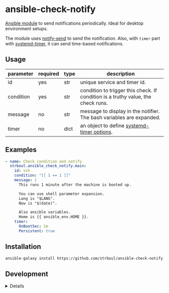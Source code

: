 # ansible-check-notify

[Ansible module](https://docs.ansible.com/ansible/2.10/dev_guide/developing_locally.html#modules-and-plugins-what-is-the-difference)
to send notifications periodically. Ideal for desktop environment setups.

The module uses [notify-send](https://man.archlinux.org/man/notify-send.1.en)
to send the notification. Also, with `timer` part with
[systemd-timer](https://man.archlinux.org/man/core/systemd/systemd.timer.5.en),
it can send time-based notifications.

## Usage

| parameter | required | type | description |
|-----------|----------|------|-------------|
| id        | yes      | str  | unique service and timer id. |
| condition | yes      | str  | condition to trigger this check. If condition is a truthy value, the check runs. |
| message   | no       | str  | message to display in the notifier. The bash variables are expanded.  |
| timer     | no       | dict | an object to define [systemd-timer options](https://man.archlinux.org/man/core/systemd/systemd.timer.5.en#OPTIONS). |


## Examples

```yaml
- name: Check condition and notify
  strboul.ansible_check_notify.main:
    id: ssh
    condition: "[[ 1 == 1 ]]"
    message: |
      This runs 1 minute after the machine is booted up.

      You can use shell parameter expansion.
      Lang is "$LANG".
      Now is "$(date)".

      Also ansible variables.
      Home is {{ ansible_env.HOME }}.
    timer:
      OnBootSec: 1m
      Persistent: true
```

## Installation

```sh
ansible-galaxy install https://github.com/strboul/ansible-check-notify.git
```

## Development

<details>

Run tests.

```sh
ansible-galaxy collection build .
ansible-galaxy collection install strboul-ansible_check_notify-*.tar.gz
ansible-playbook tests/*
ansible-galaxy collection build --force . && ansible-galaxy collection install --force strboul-ansible_check_notify-*.tar.gz # FIXME
```

Debugging.

```sh
python plugins/modules/main.py tests/args.json
```

<https://docs.ansible.com/ansible/latest/dev_guide/developing_modules_general.html>
<https://docs.ansible.com/ansible/latest/dev_guide/debugging.html>

</details>
